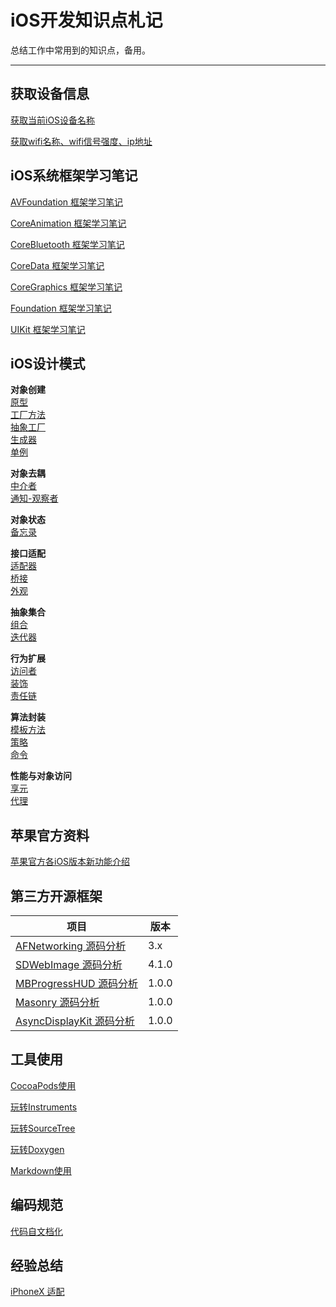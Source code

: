 iOS开发知识点札记
========
总结工作中常用到的知识点，备用。

------------------------------------------------------

## 获取设备信息

[获取当前iOS设备名称](https://github.com/zhoushejun/iPhoneTT)

[获取wifi名称、wifi信号强度、ip地址](https://github.com/zhoushejun/SJWifiDemo)


## iOS系统框架学习笔记

[AVFoundation 框架学习笔记](Contents/iOS系统框架学习笔记/AVFoundation%20框架学习笔记/AVFoundation%20框架学习笔记.md)

[CoreAnimation 框架学习笔记](Contents/iOS系统框架学习笔记/CoreAnimation%20框架学习笔记/CoreAnimation%20框架学习笔记.md)

[CoreBluetooth 框架学习笔记](Contents/iOS系统框架学习笔记/CoreBluetooth%20框架学习笔记/CoreBluetooth%20框架学习笔记.md)

[CoreData 框架学习笔记](Contents/iOS系统框架学习笔记/CoreData%20框架学习笔记/CoreData%20框架学习笔记.md)

[CoreGraphics 框架学习笔记](Contents/iOS系统框架学习笔记/CoreGraphics%20框架学习笔记/CoreGraphics%20框架学习笔记.md)

[Foundation 框架学习笔记](Contents/iOS系统框架学习笔记/Foundation%20框架学习笔记/Foundation%20框架学习笔记.md)



[UIKit 框架学习笔记](Contents/iOS系统框架学习笔记/UIKit%20框架学习笔记/UIKit%20框架学习笔记.md)

## iOS设计模式

**对象创建**  
[原型](Contents/iOS设计模式/原型/原型.md)  
[工厂方法](Contents/iOS设计模式/工厂方法/工厂方法.md)  
[抽象工厂](Contents/iOS设计模式/抽象工厂/抽象工厂.md)  
[生成器](Contents/iOS设计模式/生成器/生成器.md)  
[单例](Contents/iOS设计模式/单例/单例.md)  

**对象去耦**  
[中介者](Contents/iOS设计模式/中介者/中介者.md)   
[通知-观察者](Contents/iOS设计模式/通知-观察者/通知-观察者.md)

**对象状态**  
[备忘录](Contents/iOS设计模式/备忘录/备忘录.md)

**接口适配**  
[适配器](Contents/iOS设计模式/适配器/适配器.md)  
[桥接](Contents/iOS设计模式/桥接/桥接.md)  
[外观](Contents/iOS设计模式/外观/外观.md)  

**抽象集合**  
[组合](Contents/iOS设计模式/组合/组合.md)  
[迭代器](Contents/iOS设计模式/迭代器/迭代器.md)  

**行为扩展**  
[访问者](Contents/iOS设计模式/访问者/访问者.md)  
[装饰](Contents/iOS设计模式/装饰/装饰.md)  
[责任链](Contents/iOS设计模式/责任链/责任链.md)  

**算法封装**  
[模板方法](Contents/iOS设计模式/模板方法/模板方法.md)  
[策略](Contents/iOS设计模式/策略/策略.md)  
[命令](Contents/iOS设计模式/命令/命令.md)  

**性能与对象访问**  
[享元](Contents/iOS设计模式/享元/享元.md)  
[代理](Contents/iOS设计模式/代理/代理.md)  


## 苹果官方资料

[苹果官方各iOS版本新功能介绍](https://developer.apple.com/library/content/releasenotes/General/WhatsNewIniOS/Introduction/Introduction.html#//apple_ref/doc/uid/TP40008244-SW1)

## 第三方开源框架

|			项目         																		| 	版本			|
| ----------------------------------------------------------------------------------------------|-------------- |
| [AFNetworking 源码分析](Contents/第三方开源框架/AFNetworking/AFNetworking%20源码分析.md) 			| 3.x			|
| [SDWebImage 源码分析](Contents/第三方开源框架/SDWebImage/SDWebImage%20源码分析.md)   				| 4.1.0			|
| [MBProgressHUD 源码分析](Contents/第三方开源框架/MBProgressHUD/MBProgressHUD%20源码分析.md)   		| 1.0.0			|
| [Masonry 源码分析](Contents/第三方开源框架/Masonry/Masonry%20源码分析.md)   						| 1.0.0       	|
| [AsyncDisplayKit 源码分析](Contents/第三方开源框架/AsyncDisplayKit/AsyncDisplayKit%20源码分析.md)	| 1.0.0       	|


## 工具使用

[CocoaPods使用](Contents/工具使用/CocoaPods/CocoaPods.md)  

[玩转Instruments](Contents/工具使用/Instruments/玩转Instruments.md)  

[玩转SourceTree](Contents/工具使用/SourceTree/玩转SourceTree.md)

[玩转Doxygen](Contents/工具使用/Doxygen/玩转Doxygen.md)

[Markdown使用](Contents/工具使用/Markdown/Markdown使用.md)

## 编码规范

[代码自文档化](Contents/Code/代码自文档化.md)

## 经验总结

[iPhoneX 适配](Contents/经验总结/iPhoneX%20适配.md)
